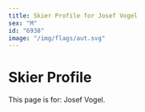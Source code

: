 ```yaml
---
title: Skier Profile for Josef Vogel
sex: "M"
id: "6938"
image: "/img/flags/aut.svg" 
---
```


# Skier Profile

This page is for: Josef Vogel.
    